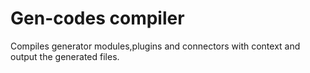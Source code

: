 # Gen-codes compiler

Compiles generator modules,plugins and connectors with context and output 
the generated files.

